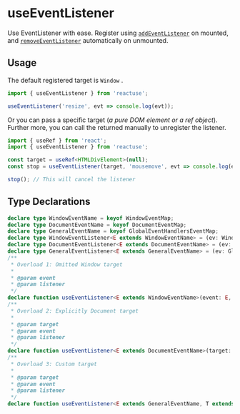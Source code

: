 # useEventListener

Use EventListener with ease. Register using [`addEventListener`](https://developer.mozilla.org/en-US/docs/Web/API/EventTarget/addEventListener) on mounted, and [`removeEventListener`](https://developer.mozilla.org/en-US/docs/Web/API/EventTarget/removeEventListener) automatically on unmounted.

## Usage

The default registered target is `Window` .

```ts
import { useEventListener } from 'reactuse';

useEventListener('resize', evt => console.log(evt));
```

Or you can pass a specific target (_a pure DOM element or a ref object_). Further more, you can call the returned manually to unregister the listener.

```ts
import { useRef } from 'react';
import { useEventListener } from 'reactuse';

const target = useRef<HTMLDivElement>(null);
const stop = useEventListener(target, 'mousemove', evt => console.log(evt));

stop(); // This will cancel the listener
```

## Type Declarations

```ts
declare type WindowEventName = keyof WindowEventMap;
declare type DocumentEventName = keyof DocumentEventMap;
declare type GeneralEventName = keyof GlobalEventHandlersEventMap;
declare type WindowEventListener<E extends WindowEventName> = (ev: WindowEventMap[E]) => any;
declare type DocumentEventListener<E extends DocumentEventName> = (ev: DocumentEventMap[E]) => any;
declare type GeneralEventListener<E extends GeneralEventName> = (ev: GlobalEventHandlersEventMap[E]) => any;
/**
 * Overload 1: Omitted Window target
 *
 * @param event
 * @param listener
 */
declare function useEventListener<E extends WindowEventName>(event: E, listener: WindowEventListener<E>, options?: boolean | AddEventListenerOptions): Fn;
/**
 * Overload 2: Explicitly Document target
 *
 * @param target
 * @param event
 * @param listener
 */
declare function useEventListener<E extends DocumentEventName>(target: Document, event: E, listener: DocumentEventListener<E>, options?: boolean | AddEventListenerOptions): Fn;
/**
 * Overload 3: Custom target
 *
 * @param target
 * @param event
 * @param listener
 */
declare function useEventListener<E extends GeneralEventName, T extends MaybeElement>(target: MaybeElementRef<T>, event: E, listener: GeneralEventListener<E>, options?: boolean | AddEventListenerOptions): Fn;
```

